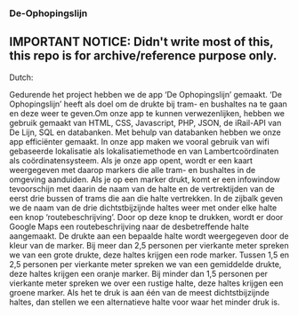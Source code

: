### De-Ophopingslijn

## IMPORTANT NOTICE: Didn't write most of this, this repo is for archive/reference purpose only.

Dutch:

Gedurende het project hebben we de app ‘De Ophopingslijn’ gemaakt.    ‘De Ophopingslijn’ heeft als doel om de drukte bij tram- en bushaltes na te gaan en deze weer te geven.Om onze app te kunnen verwezenlijken, hebben we gebruik gemaakt van HTML, CSS, Javascript, PHP,  JSON, de iRail-API van De Lijn, SQL en databanken. Met behulp van databanken hebben we onze app efficiënter gemaakt. In onze app maken we vooral gebruik van wifi gebaseerde lokalisatie als lokalisatiemethode en van Lambertcoördinaten als coördinatensysteem. Als je onze app opent, wordt er een kaart weergegeven met daarop markers die alle tram- en bushaltes in de omgeving aanduiden. Als je op een marker drukt, komt er een infowindow tevoorschijn met daarin de naam van de halte en de vertrektijden van de eerst drie bussen of trams die aan die halte vertrekken. In de zijbalk geven we de naam van de drie dichtstbijzijnde haltes weer met onder elke halte een knop ‘routebeschrijving’. Door op deze knop te drukken, wordt er door Google Maps een routebeschrijving naar de desbetreffende halte aangemaakt.  De drukte aan een bepaalde halte wordt weergegeven door de kleur van de marker. Bij meer dan 2,5 personen per vierkante meter spreken we van een grote drukte, deze haltes krijgen een rode marker. Tussen 1,5 en 2,5 personen per vierkante meter spreken we van een gemiddelde drukte, deze haltes krijgen een oranje marker. Bij minder dan 1,5 personen per vierkante meter spreken we over een rustige halte, deze haltes krijgen een groene marker. Als het te druk is aan één van de meest dichtstbijzijnde haltes, dan stellen we een alternatieve halte voor waar het minder druk is. 
